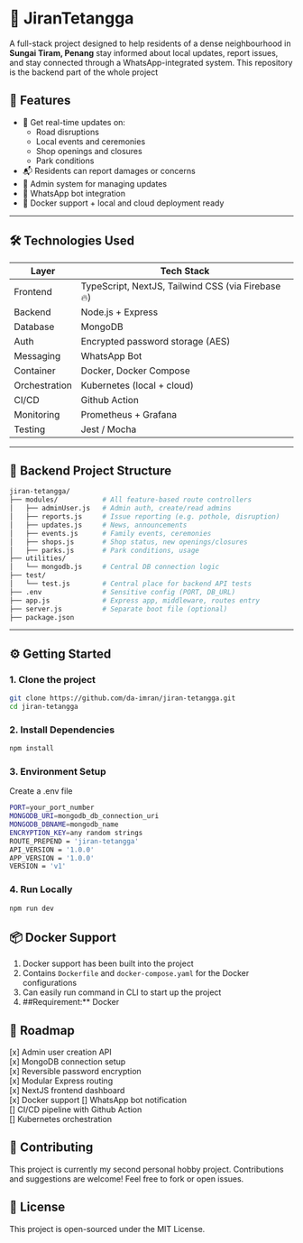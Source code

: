 # 🏡 JiranTetangga

A full-stack project designed to help residents of a dense neighbourhood in **Sungai Tiram, Penang** stay informed about local updates, report issues, and stay connected through a WhatsApp-integrated system. This repository is the backend part of the whole project 

## 🚀 Features

- 📢 Get real-time updates on:
  - Road disruptions
  - Local events and ceremonies
  - Shop openings and closures
  - Park conditions
- 📬 Residents can report damages or concerns
- 🧠 Admin system for managing updates
- 🤖 WhatsApp bot integration
- 🐳 Docker support + local and cloud deployment ready

---

## 🛠️ Technologies Used

| Layer        | Tech Stack           |
|--------------|----------------------|
| Frontend     | TypeScript, NextJS, Tailwind CSS (via Firebase 🔥)   |
| Backend      | Node.js + Express    |
| Database     | MongoDB              |
| Auth         | Encrypted password storage (AES) |
| Messaging    | WhatsApp Bot	|
| Container    | Docker, Docker Compose |
| Orchestration| Kubernetes (local + cloud) |
| CI/CD        | Github Action     |
| Monitoring   | Prometheus + Grafana |
| Testing      | Jest / Mocha	|

---

## 📂 Backend Project Structure
```bash
jiran-tetangga/
├── modules/           # All feature-based route controllers
│   ├── adminUser.js   # Admin auth, create/read admins
│   ├── reports.js     # Issue reporting (e.g. pothole, disruption)
│   ├── updates.js     # News, announcements
│   ├── events.js      # Family events, ceremonies
│   ├── shops.js       # Shop status, new openings/closures
│   ├── parks.js       # Park conditions, usage
├── utilities/
│   └── mongodb.js     # Central DB connection logic
├── test/
│   └── test.js        # Central place for backend API tests
├── .env               # Sensitive config (PORT, DB_URL)
├── app.js             # Express app, middleware, routes entry
├── server.js          # Separate boot file (optional)
├── package.json
```

---

## ⚙️ Getting Started

### 1. Clone the project

```bash
git clone https://github.com/da-imran/jiran-tetangga.git
cd jiran-tetangga
```

### 2. Install Dependencies
```bash
npm install
```

### 3. Environment Setup
Create a .env file
```bash
PORT=your_port_number
MONGODB_URI=mongodb_db_connection_uri
MONGODB_DBNAME=mongodb_name
ENCRYPTION_KEY=any random strings
ROUTE_PREPEND = 'jiran-tetangga'
API_VERSION = '1.0.0'
APP_VERSION = '1.0.0'
VERSION = 'v1'
```

### 4. Run Locally
```bash
npm run dev
```

## 📦 Docker Support 
1.  Docker support has been built into the project
2.  Contains `Dockerfile` and `docker-compose.yaml` for the Docker configurations
3.  Can easily run command in CLI to start up the project
4.  ##Requirement:** Docker

## 📌 Roadmap 
[x] Admin user creation API </br>
[x] MongoDB connection setup </br>
[x] Reversible password encryption </br>
[x] Modular Express routing </br>
[x] NextJS frontend dashboard </br>
[x] Docker support
[] WhatsApp bot notification </br>
[] CI/CD pipeline with Github Action </br>
[] Kubernetes orchestration </br>

## 🤝 Contributing
This project is currently my second personal hobby project. Contributions and suggestions are welcome! Feel free to fork or open issues.

## 📜 License
This project is open-sourced under the MIT License.
